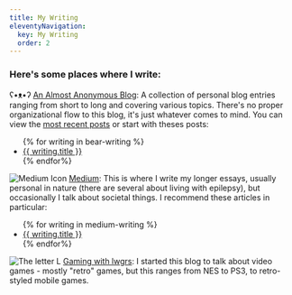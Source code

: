 ```yaml
---
title: My Writing
eleventyNavigation:
  key: My Writing
  order: 2
---
```

### Here's some places where I write: 

ʕ•ᴥ•ʔ [An Almost Anonymous Blog](https://lwgrs.bearblog.dev): A collection of personal blog entries ranging from short to long and covering various topics. There's no proper organizational flow to this blog, it's just whatever comes to mind. You can view the [most recent posts](/blog/) or start with theses posts:  

<ul>
{% for writing in bear-writing %} 
 <li><a href="{{ writing.url }}">{{ writing.title }}</a></li>
{% endfor%}
</ul>

<img class="icon" src="/icons/medium.svg" alt="Medium Icon" /> [Medium](https://medium.com/@stephen_g): This is where I write my longer essays, usually personal in nature (there are several about living with epilepsy), but occasionally I talk about societal things. I recommend these articles in particular:

<ul>
{% for writing in medium-writing %}
 <li><a href="{{ writing.url }}">{{ writing.title }}</a></li>
{% endfor%}
</ul>

<img class ="icon" src="/icons/lwgrs-gaming.svg" alt="The letter L" /> [Gaming with lwgrs](https://lwgrs.neocities.org): I started this blog to talk about video games - mostly "retro" games, but this ranges from NES to PS3, to retro-styled mobile games.


